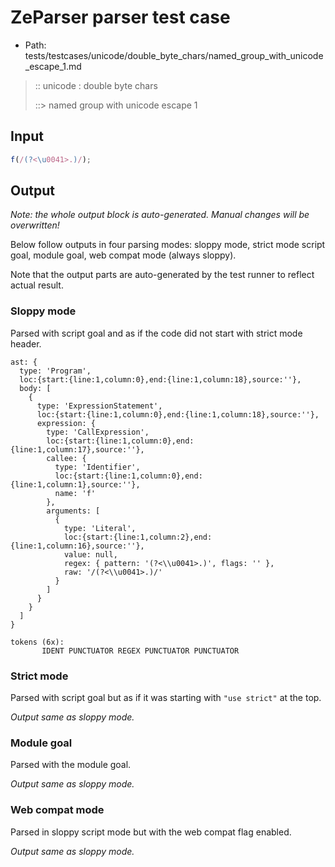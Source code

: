 # ZeParser parser test case

- Path: tests/testcases/unicode/double_byte_chars/named_group_with_unicode_escape_1.md

> :: unicode : double byte chars
>
> ::> named group with unicode escape 1

## Input

`````js
f(/(?<\u0041>.)/);
`````

## Output

_Note: the whole output block is auto-generated. Manual changes will be overwritten!_

Below follow outputs in four parsing modes: sloppy mode, strict mode script goal, module goal, web compat mode (always sloppy).

Note that the output parts are auto-generated by the test runner to reflect actual result.

### Sloppy mode

Parsed with script goal and as if the code did not start with strict mode header.

`````
ast: {
  type: 'Program',
  loc:{start:{line:1,column:0},end:{line:1,column:18},source:''},
  body: [
    {
      type: 'ExpressionStatement',
      loc:{start:{line:1,column:0},end:{line:1,column:18},source:''},
      expression: {
        type: 'CallExpression',
        loc:{start:{line:1,column:0},end:{line:1,column:17},source:''},
        callee: {
          type: 'Identifier',
          loc:{start:{line:1,column:0},end:{line:1,column:1},source:''},
          name: 'f'
        },
        arguments: [
          {
            type: 'Literal',
            loc:{start:{line:1,column:2},end:{line:1,column:16},source:''},
            value: null,
            regex: { pattern: '(?<\\u0041>.)', flags: '' },
            raw: '/(?<\\u0041>.)/'
          }
        ]
      }
    }
  ]
}

tokens (6x):
       IDENT PUNCTUATOR REGEX PUNCTUATOR PUNCTUATOR
`````

### Strict mode

Parsed with script goal but as if it was starting with `"use strict"` at the top.

_Output same as sloppy mode._

### Module goal

Parsed with the module goal.

_Output same as sloppy mode._

### Web compat mode

Parsed in sloppy script mode but with the web compat flag enabled.

_Output same as sloppy mode._
